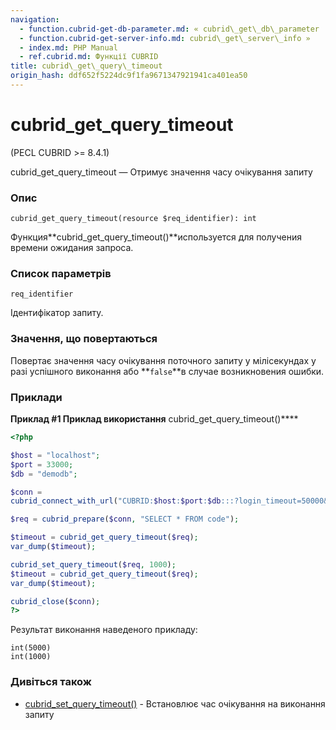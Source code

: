 ```yaml
---
navigation:
  - function.cubrid-get-db-parameter.md: « cubrid\_get\_db\_parameter
  - function.cubrid-get-server-info.md: cubrid\_get\_server\_info »
  - index.md: PHP Manual
  - ref.cubrid.md: Функції CUBRID
title: cubrid\_get\_query\_timeout
origin_hash: ddf652f5224dc9f1fa9671347921941ca401ea50
---
```

# cubrid\_get\_query\_timeout

(PECL CUBRID >= 8.4.1)

cubrid\_get\_query\_timeout — Отримує значення часу очікування запиту

### Опис

```methodsynopsis
cubrid_get_query_timeout(resource $req_identifier): int
```

Функция\*\*cubrid\_get\_query\_timeout()\*\*используется для получения времени ожидания запроса.

### Список параметрів

`req_identifier`

Ідентифікатор запиту.

### Значення, що повертаються

Повертає значення часу очікування поточного запиту у мілісекундах у разі успішного виконання або \*\*`false`\*\*в случае возникновения ошибки.

### Приклади

**Приклад #1 Приклад використання** cubrid\_get\_query\_timeout()\*\*\*\*

```php
<?php

$host = "localhost";
$port = 33000;
$db = "demodb";

$conn =
cubrid_connect_with_url("CUBRID:$host:$port:$db:::?login_timeout=50000&query_timeout=5000&disconnect_on_query_timeout=yes");

$req = cubrid_prepare($conn, "SELECT * FROM code");

$timeout = cubrid_get_query_timeout($req);
var_dump($timeout);

cubrid_set_query_timeout($req, 1000);
$timeout = cubrid_get_query_timeout($req);
var_dump($timeout);

cubrid_close($conn);
?>
```

Результат виконання наведеного прикладу:

```
int(5000)
int(1000)
```

### Дивіться також

-   [cubrid\_set\_query\_timeout()](function.cubrid-set-query-timeout.md) \- Встановлює час очікування на виконання запиту
